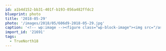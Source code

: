 ```yaml
---
id: a1b4d152-bb31-401f-b193-056a482ffdc2
blueprint: photo
title: '2018-05-29'
photo: '/images/2018/05/606d9-2018-05-29.jpg'
caption: '<!-- wp:image --><figure class="wp-block-image"><img src="/assets/images/2018/05/606d9-2018-05-29.jpg" /></figure><!-- /wp:image --><!-- wp:paragraph --><p>My favorite way to explore a new city is by running. Found this gem of a trail along the way! #TrueNorth18</p><!-- /wp:paragraph -->'
import_id: '21691'
tags:
  - TrueNorth18
---
```


